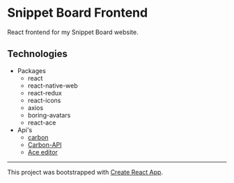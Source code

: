 # Snippet Board Frontend

React frontend for my Snippet Board website.

## Technologies
- Packages
	- react
	- react-native-web
	- react-redux
	- react-icons
	- axios
	- boring-avatars
	- react-ace
- Api's
	- [carbon](https://carbon.now.sh/7a7ba518267028d7cd1f13dee837650d)
	- [Carbon-API](https://github.com/cyberboysumanjay/Carbon-API)
	- [Ace editor](https://github.com/securingsincity/react-ace)

---

This project was bootstrapped with [Create React App](https://github.com/facebook/create-react-app).

